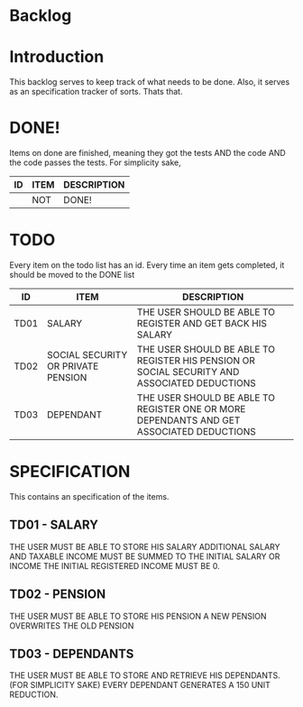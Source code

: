 # Backlog
# Introduction

This backlog serves to keep track of what needs to be done. Also, it serves as an specification tracker of sorts.
Thats that.

# DONE!
Items on done are finished, meaning they got the tests AND the code AND the code passes the tests. For simplicity sake, 

| ID | ITEM | DESCRIPTION |
| -- | ---- | ----------- |
|    |  NOT |  DONE!      |


# TODO
Every item on the todo list has an id. Every time an item gets completed, it should be moved to the DONE list

| ID     | ITEM                               | DESCRIPTION                                                                                  |
|--------|------------------------------------|-------------                                                                                 |
| TD01   | SALARY                             | THE USER SHOULD BE ABLE TO REGISTER AND GET BACK HIS SALARY                                  |
| TD02   | SOCIAL SECURITY OR PRIVATE PENSION | THE USER SHOULD BE ABLE TO REGISTER HIS PENSION OR SOCIAL SECURITY AND ASSOCIATED DEDUCTIONS |
| TD03   | DEPENDANT                          | THE USER SHOULD BE ABLE TO REGISTER ONE OR MORE DEPENDANTS AND GET ASSOCIATED DEDUCTIONS     |

# SPECIFICATION
This contains an specification of the items.

## TD01 - SALARY
THE USER MUST BE ABLE TO STORE HIS SALARY
ADDITIONAL SALARY AND TAXABLE INCOME MUST BE SUMMED TO THE INITIAL SALARY OR INCOME
THE INITIAL REGISTERED INCOME MUST BE 0. 

## TD02 - PENSION
THE USER MUST BE ABLE TO STORE HIS PENSION
A NEW PENSION OVERWRITES THE OLD PENSION

## TD03 - DEPENDANTS
THE USER MUST BE ABLE TO STORE AND RETRIEVE HIS DEPENDANTS.
(FOR SIMPLICITY SAKE) EVERY DEPENDANT GENERATES A 150 UNIT REDUCTION.